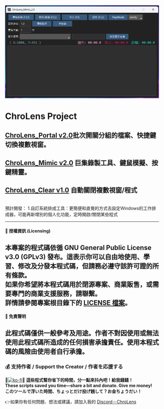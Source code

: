 ![ChroLens_Mimic v1.0](./ChroLens_Mimic.png)




# ChroLens Project</br>
## [ChroLens_Portal v2.0](https://github.com/Lucienwooo/ChroLens_Portal)批次開關分組的檔案、快捷鍵切換複數視窗。</br>
## [ChroLens_Mimic v2.0](https://github.com/Lucienwooo/ChroLens_Mimic) 巨集錄製工具、鍵鼠模擬、按鍵精靈。</br>
## [ChroLens_Clear v1.0](https://github.com/Lucienwooo/ChroLens_Clear) 自動關閉複數視窗/程式</br>
</br>
預計開發：
1.自訂系統排成工具：更簡便和直覺的方式去設定Windows的工作排成器，可能再新增別的個人化功能，定時開啟/關閉某些程式

---
#### 📄 授權資訊 (Licensing) 
本專案的程式碼依循 GNU General Public License v3.0 (GPLv3) 發布。這表示你可以自由地使用、學習、修改及分發本程式碼，但請務必遵守該許可證的所有條款。 </br>
如果你希望將本程式碼用於閉源專案、商業販售，或需要專門的商業支援服務，請聯繫。 </br>
詳情請參閱專案根目錄下的 [LICENSE 檔案](LICENSE)。 
---
#### 📄 免責聲明 
此程式碼僅供一般參考及用途。作者不對因使用或無法使用此程式碼所造成的任何損害承擔責任。使用本程式碼的風險由使用者自行承擔。 
---
### 💰 支持作者 / Support the Creator / 作者を応援する
💸[![ko-fi](https://ko-fi.com/img/githubbutton_sm.svg)](https://ko-fi.com/B0B51FBVA8)💸
 **這些程式幫你省下的時間，分一點來抖內吧！給我錢錢！**  </br>
 **These scripts saved you time—share a bit and donate. Give me money!**    </br>
 **このツールで浮いた時間、ちょっとだけ投げ銭して？お金ちょうだい！**  </br>

👉如果你有任何問題、想法或建議，請加入我的 [Discord－ChroLens](https://discord.gg/72Kbs4WPPn)
